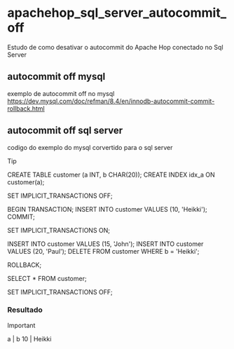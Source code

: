 # apachehop_sql_server_autocommit_off 
Estudo de como desativar o autocommit do Apache Hop conectado no Sql Server

## autocommit off mysql
exemplo de autocommit off no mysql
https://dev.mysql.com/doc/refman/8.4/en/innodb-autocommit-commit-rollback.html

## autocommit off sql server 
codigo do exemplo do mysql corvertido para o sql server 

> [!TIP]
>CREATE TABLE customer (a INT, b CHAR(20));
>CREATE INDEX idx_a ON customer(a);
>
>SET IMPLICIT_TRANSACTIONS OFF;
>
>BEGIN TRANSACTION;
>INSERT INTO customer VALUES (10, 'Heikki');
>COMMIT;
>
>SET IMPLICIT_TRANSACTIONS ON;
>
>INSERT INTO customer VALUES (15, 'John');
>INSERT INTO customer VALUES (20, 'Paul');
>DELETE FROM customer WHERE b = 'Heikki';
>
>ROLLBACK;
>
>SELECT * FROM customer;
>
>SET IMPLICIT_TRANSACTIONS OFF;

### Resultado
>[!IMPORTANT]
> a | b
>10 | Heikki